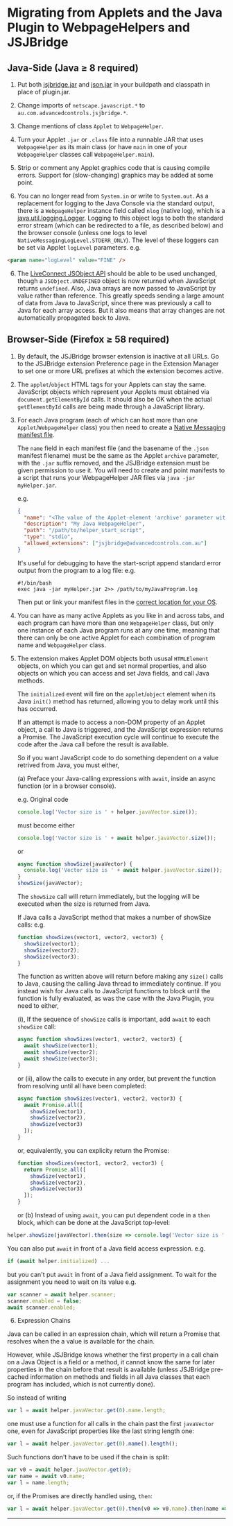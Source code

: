 # Migrating from Applets and the Java Plugin to WebpageHelpers and JSJBridge

## Java-Side (Java &ge; 8 required)

1. Put both [jsjbridge.jar](Java/jsjbridge.jar) and [json.jar](/stleary/JSON-java) in your buildpath and classpath in place of plugin.jar.

1. Change imports of `netscape.javascript.*` to `au.com.advancedcontrols.jsjbridge.*`.
       
2. Change mentions of class `Applet` to `WebpageHelper`.
        
3. Turn your Applet `.jar` or `.class` file into a runnable JAR that uses `WebpageHelper` as its main class (or have `main` in one of your `WebpageHelper` classes call `WebpageHelper.main`).
         
4. Strip or comment any Applet graphics code that is causing compile errors. Support for (slow-changing) graphics may be added at some point.

5. You can no longer read from `System.in` or write to `System.out`. As a replacement for logging to the Java Console via the standard output, there is a `WebpageHelper` instance field called `nlog` (native log), which is a [java.util.logging.Logger](https://docs.oracle.com/javase/8/docs/api/java/util/logging/Logger.html). Logging to this object logs to both the standard error stream (which can be redirected to a file, as described below) and the browser console (unless one logs to level `NativeMessagingLogLevel.STDERR_ONLY`). The level of these loggers can be set via Applet `logLevel` parameters. e.g. 

  ```html
  <param name="logLevel" value="FINE" />
  ```

6. The [LiveConnect JSObject API](https://www.oracle.com/webfolder/technetwork/java/plugin2/liveconnect/jsobject-javadoc/index.html) should be able to be used unchanged, though a `JSObject.UNDEFINED` object is now returned when JavaScript returns `undefined`. Also, Java arrays are now passed to JavaScript by value rather than reference. This greatly speeds sending a large amount of data from Java to JavaScript, since there was previously a call to Java for each array access. But it also means that array changes are not automatically propagated back to Java.


## Browser-Side (Firefox &ge; 58 required)

1. By default, the JSJBridge browser extension is inactive at all URLs. Go to the JSJBridge extension Preference page in the Extension Manager to set one or more URL prefixes at which the extension becomes active.

2. The `applet`/`object` HTML tags for your Applets can stay the same. JavaScript objects which represent your Applets must obtained via `document.getElementById` calls. It should also be OK when the actual `getElementById` calls are being made through a JavaScript library.

3. For each Java program (each of which can host more than one `Applet`/`WebpageHelper` class) you then need to create a [Native Messaging manifest file](https://developer.mozilla.org/en-US/docs/Mozilla/Add-ons/WebExtensions/Native_manifests#Native_messaging_manifests).

   The `name` field in each manifest file (and the basename of the `.json` manifest filename) must be the same as the Applet `archive` parameter, with the `.jar` suffix removed, and the JSJBridge extension must be given permission to use it. You will need to create and point manifests to a script that runs your WebpageHelper JAR files via `java -jar myHelper.jar`.

   e.g.

   ```json
   {
     "name": "<The value of the Applet-element 'archive' parameter without the '.jar' suffix = the basename of original Applet JAR file>",
     "description": "My Java WebpageHelper",
     "path": "/path/to/helper_start_script",
     "type": "stdio",
     "allowed_extensions": ["jsjbridge@advancedcontrols.com.au"]
   }
   ```

   It's useful for debugging to have the start-script append standard error output from the program to a log file: e.g.

   ```
   #!/bin/bash
   exec java -jar myHelper.jar 2>> /path/to/myJavaProgram.log
   ```

   Then put or link your manifest files in the [correct location for your OS](https://developer.mozilla.org/en-US/docs/Mozilla/Add-ons/WebExtensions/Native_manifests#Manifest_location).

4. You can have as many active Applets as you like in and across tabs, and each program can have more than one `WebpageHelper` class, but only one instance of each Java program runs at any one time, meaning that there can only be one active Applet for each combination of program name and `WebpageHelper` class. 

5. The extension makes Applet DOM objects both ususal `HTMLElement` objects, on which you can get and set normal properties, and also objects on which you can access and set Java fields, and call Java methods.

   The `initialized` event will fire on the `applet`/`object` element when its Java `init()` method has returned, allowing you to delay work until this has occurred.

   If an attempt is made to access a non-DOM property of an Applet object, a call to Java is triggered, and the JavaScript expression returns a Promise. The JavaScript execution cycle will continue to execute the code after the Java call before the result is available.

   So if you want JavaScript code to do something dependent on a value retrived from Java, you must either,

   (a) Preface your Java-calling expressions with `await`, inside an async function (or in a browser console).
   
   e.g. Original code

   ```javascript
   console.log('Vector size is ' + helper.javaVector.size());
   ```

   must become either

   ```javascript
   console.log('Vector size is ' + await helper.javaVector.size());
   ```

   or

   ```javascript
   async function showSize(javaVector) {
     console.log('Vector size is ' + await helper.javaVector.size());
   }
   showSize(javaVector);
   ```

   The `showSize` call will return immediately, but the logging will be executed when the size is returned from Java.

   If Java calls a JavaScript method that makes a number of showSize calls: e.g.

   ```javascript
   function showSizes(vector1, vector2, vector3) {
     showSize(vector1);
     showSize(vector2);
     showSize(vector3);
   }
   ```

   The function as written above will return before making any `size()` calls to Java, causing the calling Java thread to immediately continue. If you instead wish for Java calls to JavaScript functions to block until the function is fully evaluated, as was the case with the Java Plugin, you need to either,

   (i), If the sequence of `showSize` calls is important, add `await` to each `showSize` call:

   ```javascript
   async function showSizes(vector1, vector2, vector3) {
     await showSize(vector1);
     await showSize(vector2);
     await showSize(vector3);
   }
   ```

   or (ii), allow the calls to execute in any order, but prevent the function from resolving until all have been completed:

   ```javascript
   async function showSizes(vector1, vector2, vector3) {
     await Promise.all([
       showSize(vector1),
       showSize(vector2),
       showSize(vector3)
     ]);
   }
   ```

   or, equivalently, you can explicity return the Promise:

   ```javascript
   function showSizes(vector1, vector2, vector3) {
     return Promise.all([
       showSize(vector1),
       showSize(vector2),
       showSize(vector3)
     ]);
   }
   ```

   or (b) Instead of using `await`, you can put dependent code in a `then` block, which can be done at the JavaScript top-level:

  ```javascript
  helper.showSize(javaVector).then(size => console.log('Vector size is ' + size));
  ```

  You can also put `await` in front of a Java field access expression. e.g.

  ```javascript
  if (await helper.initialized) ...
  ```

  but you can't put `await` in front of a Java field assignment. To wait for the assignment you need to wait on its value e.g.

  ```javascript
  var scanner = await helper.scanner;
  scanner.enabled = false;
  await scanner.enabled;
  ```  
  
6. Expression Chains

Java can be called in an expression chain, which will return a Promise that resolves when the a value is available for the chain.

However, while JSJBridge knows whether the first property in a call chain on a Java Object is a field or a method, it cannot know the same for later properties in the chain before that result is available (unless JSJBridge pre-cached information on methods and fields in all Java classes that each program has included, which is not currently done).

So instead of writing 

```javascript
var l = await helper.javaVector.get(0).name.length;
```
  
one must use a function for all calls in the chain past the first `javaVector` one, even for JavaScript properties like the last string length one:

```javascript
var l = await helper.javaVector.get(0).name().length();
```
  
Such functions don't have to be used if the chain is split:

```javascript
var v0 = await helper.javaVector.get(0);
var name = await v0.name;
var l = name.length;
```
  
or, if the Promises are directly handled using, `then`:

```javascript
var l = await helper.javaVector.get(0).then(v0 => v0.name).then(name => name.length);
```
---

